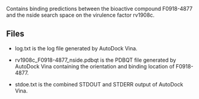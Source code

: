 Contains binding predictions between the bioactive compound F0918-4877 and the nside search space on the virulence factor rv1908c.

## Files

- log.txt is the log file generated by AutoDock Vina.

- rv1908c_F0918-4877_nside.pdbqt is the PDBQT file generated by AutoDock Vina containing the orientation and binding location of F0918-4877.

- stdoe.txt is the combined STDOUT and STDERR output of AutoDock Vina.

